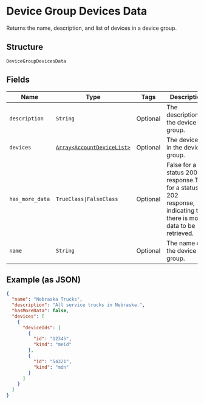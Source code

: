 
# Device Group Devices Data

Returns the name, description, and list of devices in a device group.

## Structure

`DeviceGroupDevicesData`

## Fields

| Name | Type | Tags | Description |
|  --- | --- | --- | --- |
| `description` | `String` | Optional | The description of the device group. |
| `devices` | [`Array<AccountDeviceList>`](../../doc/models/account-device-list.md) | Optional | The devices in the device group. |
| `has_more_data` | `TrueClass\|FalseClass` | Optional | False for a status 200 response.True for a status 202 response, indicating that there is more data to be retrieved. |
| `name` | `String` | Optional | The name of the device group. |

## Example (as JSON)

```json
{
  "name": "Nebraska Trucks",
  "description": "All service trucks in Nebraska.",
  "hasMoreData": false,
  "devices": [
    {
      "deviceIds": [
        {
          "id": "12345",
          "kind": "meid"
        },
        {
          "id": "54321",
          "kind": "mdn"
        }
      ]
    }
  ]
}
```

